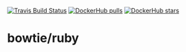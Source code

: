 [![Travis Build Status](https://img.shields.io/travis/bowtie/docker-ruby.svg?style=flat-square)](https://travis-ci.org/bowtie/docker-ruby)
[![DockerHub pulls](https://img.shields.io/docker/pulls/bowtie/ruby.svg?style=flat-square)](https://hub.docker.com/r/bowtie/ruby)
[![DockerHub stars](https://img.shields.io/docker/stars/bowtie/ruby.svg?style=flat-square)](https://hub.docker.com/r/bowtie/ruby)

# bowtie/ruby
